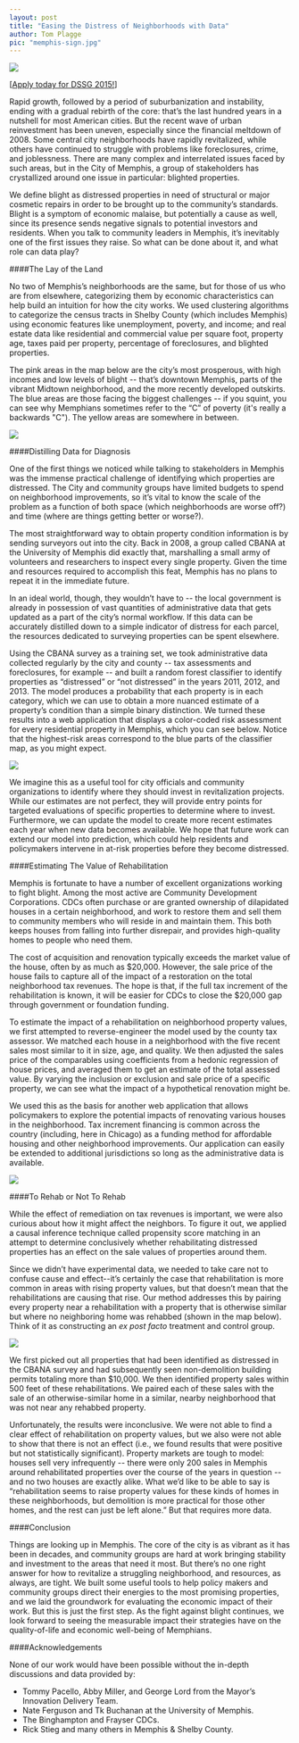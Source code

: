 ```yaml
---
layout: post
title: "Easing the Distress of Neighborhoods with Data"
author: Tom Plagge
pic: "memphis-sign.jpg"
---
```


<img src="/img/posts/memphis-team.png">

[<a href="http://dssg.uchicago.edu/faq/">Apply today for DSSG 2015!</a>]

Rapid growth, followed by a period of suburbanization and instability, ending with a gradual rebirth of the core: that’s the last hundred years in a nutshell for most American cities. But the recent wave of urban reinvestment has been uneven, especially since the financial meltdown of 2008. Some central city neighborhoods have rapidly revitalized, while others have continued to struggle with problems like foreclosures, crime, and joblessness. There are many complex and interrelated issues faced by such areas, but in the City of Memphis, a group of stakeholders has crystallized around one issue in particular: blighted properties.

We define blight as distressed properties in need of structural or major cosmetic repairs in order to be brought up to the community’s standards. Blight is a symptom of economic malaise, but potentially a cause as well, since its presence sends negative signals to potential investors and residents. When you talk to community leaders in Memphis, it’s inevitably one of the first issues they raise. So what can be done about it, and what role can data play?

####The Lay of the Land

No two of Memphis’s neighborhoods are the same, but for those of us who are from elsewhere, categorizing them by economic characteristics can help build an intuition for how the city works. We used clustering algorithms to categorize the census tracts in Shelby County (which includes Memphis) using economic features like unemployment, poverty, and income; and real estate data like residential and commercial value per square foot, property age, taxes paid per property, percentage of foreclosures, and blighted properties. 

The pink areas in the map below are the city’s most prosperous, with high incomes and low levels of blight -- that’s downtown Memphis, parts of the vibrant Midtown neighborhood, and the more recently developed outskirts. The blue areas are those facing the biggest challenges -- if you squint, you can see why Memphians sometimes refer to the “C” of poverty (it's really a backwards "C"). The yellow areas are somewhere in between. 

<img src="/img/posts/memphis-economy.png">

####Distilling Data for Diagnosis

One of the first things we noticed while talking to stakeholders in Memphis was the immense practical challenge of identifying which properties are distressed. The City and community groups have limited budgets to spend on neighborhood improvements, so it’s vital to know the scale of the problem as a function of both space (which neighborhoods are worse off?) and time (where are things getting better or worse?).

The most straightforward way to obtain property condition information is by sending surveyors out into the city. Back in 2008, a group called CBANA at the University of Memphis did exactly that, marshalling a small army of volunteers and researchers to inspect every single property. Given the time and resources required to accomplish this feat, Memphis has no plans to repeat it in the immediate future. 

In an ideal world, though, they wouldn’t have to -- the local government is already in possession of vast quantities of administrative data that gets updated as a part of the city’s normal workflow. If this data can be accurately distilled down to a simple indicator of distress for each parcel, the resources dedicated to surveying properties can be spent elsewhere.

Using the CBANA survey as a training set, we took administrative data collected regularly by the city and county -- tax assessments and foreclosures, for example -- and built a random forest classifier to identify properties as “distressed” or “not distressed” in the years 2011, 2012, and 2013. The model produces a probability that each property is in each category, which we can use to obtain a more nuanced estimate of a property’s condition than a simple binary distinction. We turned these results into a web application that displays a color-coded risk assessment for every residential property in Memphis, which you can see below. Notice that the highest-risk areas correspond to the blue parts of the classifier map, as you might expect.

<img src="/img/posts/memphis-distressed.png">

We imagine this as a useful tool for city officials and community organizations to identify where they should invest in revitalization projects. While our estimates are not perfect, they will provide entry points for targeted evaluations of specific properties to determine where to invest. Furthermore, we can update the model to create more recent estimates each year when new data becomes available. We hope that future work can extend our model into prediction, which could help residents and policymakers intervene in at-risk properties before they become distressed.

####Estimating The Value of Rehabilitation

Memphis is fortunate to have a number of excellent organizations working to fight blight. Among the most active are Community Development Corporations. CDCs often purchase or are granted ownership of dilapidated houses in a certain neighborhood, and work to restore them and sell them to community members who will reside in and maintain them. This both keeps houses from falling into further disrepair, and provides high-quality homes to people who need them.
 
The cost of acquisition and renovation typically exceeds the market value of the house, often by as much as $20,000. However, the sale price of the house fails to capture all of the impact of a restoration on the total neighborhood tax revenues. The hope is that, if the full tax increment of the rehabilitation is known, it will be easier for CDCs to close the $20,000 gap through government or foundation funding. 

To estimate the impact of a rehabilitation on neighborhood property values, we first attempted to reverse-engineer the model used by the county tax assessor. We matched each house in a neighborhood with the five recent sales most similar to it in size, age, and quality. We then adjusted the sales price of the comparables using coefficients from a hedonic regression of house prices, and averaged them to get an estimate of the total assessed value. By varying the inclusion or exclusion and sale price of a specific property, we can see what the impact of a hypothetical renovation might be.
 
We used this as the basis for another web application that allows policymakers to explore the potential impacts of renovating various houses in the neighborhood. Tax increment financing is common across the country (including, here in Chicago) as a funding method for affordable housing and other neighborhood improvements. Our application can easily be extended to additional jurisdictions so long as the administrative data is available.

<img src="/img/posts/memphis-rehab.png">

####To Rehab or Not To Rehab

While the effect of remediation on tax revenues is important, we were also curious about how it might affect the neighbors. To figure it out, we applied a causal inference technique called propensity score matching in an attempt to determine conclusively whether rehabilitating distressed properties has an effect on the sale values of properties around them. 

Since we didn’t have experimental data, we needed to take care not to confuse cause and effect--it’s certainly the case that rehabilitation is more common in areas with rising property values, but that doesn’t mean that the rehabilitations are causing that rise. Our method addresses this by pairing every property near a rehabilitation with a property that is otherwise similar but where no neighboring home was rehabbed (shown in the map below). Think of it as constructing an <i>ex post facto</i> treatment and control group.

<img src="/img/posts/memphis-rehab-values.png">

We first picked out all properties that had been identified as distressed in the CBANA survey and had subsequently seen non-demolition building permits totaling more than $10,000. We then identified property sales within 500 feet of these rehabilitations. We paired each of these sales with the sale of an otherwise-similar home in a similar, nearby neighborhood that was not near any rehabbed property.

Unfortunately, the results were inconclusive. We were not able to find a clear effect of rehabilitation on property values, but we also were not able to show that there is not an effect (i.e., we found results that were positive but not statistically significant). Property markets are tough to model: houses sell very infrequently -- there were only 200 sales in Memphis around rehabilitated properties over the course of the years in question -- and no two houses are exactly alike. What we’d like to be able to say is “rehabilitation seems to raise property values for these kinds of homes in these neighborhoods, but demolition is more practical for those other homes, and the rest can just be left alone.” But that requires more data.

####Conclusion

Things are looking up in Memphis. The core of the city is as vibrant as it has been in decades, and community groups are hard at work bringing stability and investment to the areas that need it most. But there’s no one right answer for how to revitalize a struggling neighborhood, and resources, as always, are tight. We built some useful tools to help policy makers and community groups direct their energies to the most promising properties, and we laid the groundwork for evaluating the economic impact of their work. But this is just the first step. As the fight against blight continues, we look forward to seeing the measurable impact their strategies have on the quality-of-life and economic well-being of Memphians.

####Acknowledgements

None of our work would have been possible without the in-depth discussions and data provided by:

<ul>
<li>Tommy Pacello, Abby Miller, and George Lord from the Mayor’s Innovation Delivery Team.</li>
<li>Nate Ferguson and Tk Buchanan at the University of Memphis.</li>
<li>The Binghampton and Frayser CDCs.</li>
<li>Rick Stieg and many others in Memphis & Shelby County.</li>
</ul>
